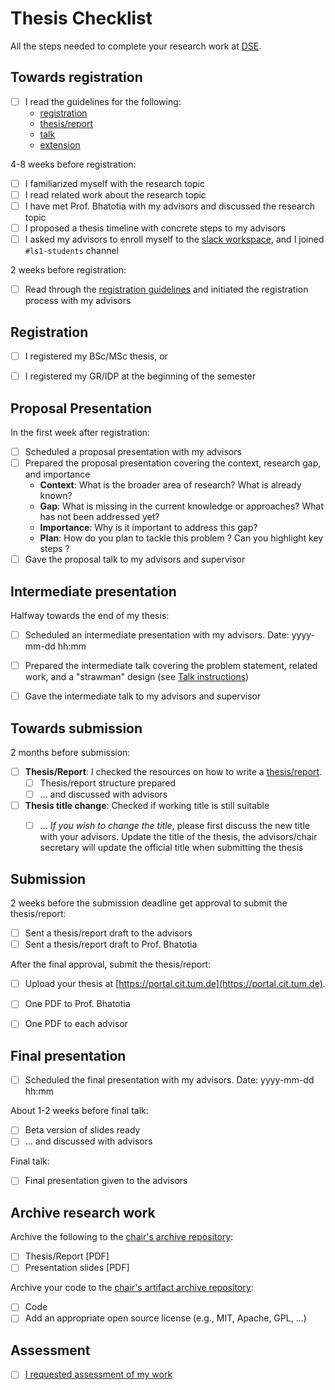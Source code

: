 # Thesis Checklist

All the steps needed to complete your research work at [DSE](https://dse.in.tum.de/).


## Towards registration

* [ ] I read the guidelines for the following:
    - [registration](registration/README.md)
    - [thesis/report](thesis-report/README.md)
    - [talk](talk/README.md)
    - [extension](extension/README.md)

4-8 weeks before registration:
* [ ] I familiarized myself with the research topic
* [ ] I read related work about the research topic
* [ ] I have met Prof. Bhatotia with my advisors and discussed the research topic
* [ ] I proposed a thesis timeline with concrete steps to my advisors
* [ ] I asked my advisors to enroll myself to the [slack workspace](https://ls1-tum.slack.com),
      and I joined `#ls1-students` channel

2 weeks before registration:
* [ ] Read through the [registration guidelines](registration/README.md) and
      initiated the registration process with my advisors


## Registration

* [ ] I registered my BSc/MSc thesis, or
* [ ] I registered my GR/IDP at the beginning of the semester


## Proposal Presentation

In the first week after registration:
* [ ] Scheduled a proposal presentation with my advisors
* [ ] Prepared the proposal presentation covering the context, research gap, and
      importance
  * **Context**: What is the broader area of research? What is already known?
  * **Gap**: What is missing in the current knowledge or approaches? What has
    not been addressed yet?
  * **Importance**: Why is it important to address this gap?
  * **Plan**: How do you plan to tackle this problem ? Can you highlight key steps ?
* [ ] Gave the proposal talk to my advisors and supervisor

## Intermediate presentation

Halfway towards the end of my thesis:
* [ ] Scheduled an intermediate presentation with my advisors. Date: yyyy-mm-dd hh:mm
* [ ] Prepared the intermediate talk covering the problem statement, related
      work, and a "strawman" design (see [Talk instructions](talk/README.md))
* [ ] Gave the intermediate talk to my advisors and supervisor


## Towards submission

2 months before submission:
* [ ] **Thesis/Report**: I checked the resources on how to write a
      [thesis/report](thesis-report/README.md).
    * [ ] Thesis/report structure prepared
    * [ ] ... and discussed with advisors
* [ ] **Thesis title change**: Checked if working title is still suitable
    * [ ] ... *If you wish to change the title*, please first discuss the new title with your advisors.
          Update the title of the thesis, the advisors/chair secretary will update the official title when submitting the thesis


## Submission

2 weeks before the submission deadline get approval to submit the
thesis/report:
* [ ] Sent a thesis/report draft to the advisors
* [ ] Sent a thesis/report draft to Prof. Bhatotia

After the final approval, submit the thesis/report:
* [ ] Upload your thesis at [https://portal.cit.tum.de](https://portal.cit.tum.de).
* [ ] One PDF to Prof. Bhatotia
* [ ] One PDF to each advisor


## Final presentation

* [ ] Scheduled the final presentation with my advisors. Date: yyyy-mm-dd hh:mm

About 1-2 weeks before final talk:
* [ ] Beta version of slides ready
* [ ] ... and discussed with advisors

Final talk:
* [ ] Final presentation given to the advisors


## Archive research work

Archive the following to the [chair's archive repository](https://github.com/TUM-DSE/research-work-archive):
* [ ] Thesis/Report [PDF]
* [ ] Presentation slides [PDF]

Archive your code to the [chair's artifact archive repository](https://github.com/TUM-DSE/research-work-archive-artifacts):
* [ ] Code
* [ ] Add an appropriate open source license (e.g., MIT, Apache, GPL, ...)

## Assessment

* [ ] [I requested assessment of my work](README.md#Assessment)

